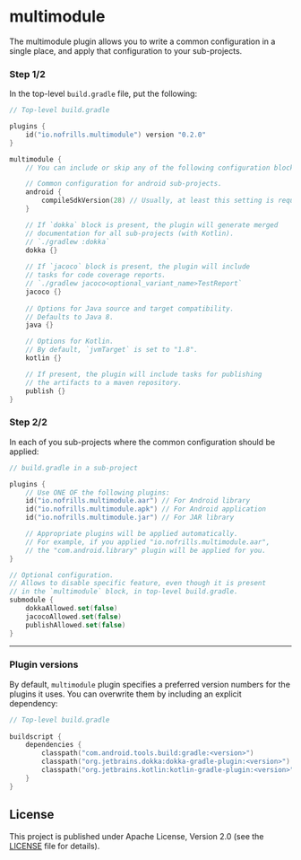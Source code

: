 # multimodule

The multimodule plugin allows you to write a common configuration in a single place,
and apply that configuration to your sub-projects.

### Step 1/2
In the top-level `build.gradle` file, put the following:

```kotlin
// Top-level build.gradle

plugins {
    id("io.nofrills.multimodule") version "0.2.0"
}

multimodule {
    // You can include or skip any of the following configuration blocks.

    // Common configuration for android sub-projects.
    android {
        compileSdkVersion(28) // Usually, at least this setting is required    
    }

    // If `dokka` block is present, the plugin will generate merged
    // documentation for all sub-projects (with Kotlin).
    // `./gradlew :dokka`
    dokka {}
    
    // If `jacoco` block is present, the plugin will include
    // tasks for code coverage reports.
    // `./gradlew jacoco<optional_variant_name>TestReport`
    jacoco {}
    
    // Options for Java source and target compatibility.
    // Defaults to Java 8.
    java {}

    // Options for Kotlin.
    // By default, `jvmTarget` is set to "1.8".
    kotlin {}

    // If present, the plugin will include tasks for publishing
    // the artifacts to a maven repository. 
    publish {}
}
```

### Step 2/2 
In each of you sub-projects where the common configuration should be applied:

```kotlin
// build.gradle in a sub-project

plugins {
    // Use ONE OF the following plugins:
    id("io.nofrills.multimodule.aar") // For Android library
    id("io.nofrills.multimodule.apk") // For Android application
    id("io.nofrills.multimodule.jar") // For JAR library

    // Appropriate plugins will be applied automatically.
    // For example, if you applied "io.nofrills.multimodule.aar",
    // the "com.android.library" plugin will be applied for you.
}

// Optional configuration.
// Allows to disable specific feature, even though it is present
// in the `multimodule` block, in top-level build.gradle.
submodule {
    dokkaAllowed.set(false) 
    jacocoAllowed.set(false)
    publishAllowed.set(false)
}
```

---------
### Plugin versions

By default, `multimodule` plugin specifies a preferred version numbers for the plugins it uses.
You can overwrite them by including an explicit dependency:

```kotlin
// Top-level build.gradle
 
buildscript {
    dependencies {
        classpath("com.android.tools.build:gradle:<version>")
        classpath("org.jetbrains.dokka:dokka-gradle-plugin:<version>")
        classpath("org.jetbrains.kotlin:kotlin-gradle-plugin:<version>")
    }
}
```

## License

This project is published under Apache License, Version 2.0 (see the [LICENSE](LICENSE) file for details).
